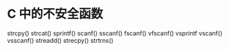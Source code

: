 # C 中的不安全函数

strcpy()
strcat()
sprintf()
scanf()
sscanf()
fscanf()
vfscanf()
vsprintf
vscanf()
vsscanf()
streadd()
strecpy()
strtrns()
